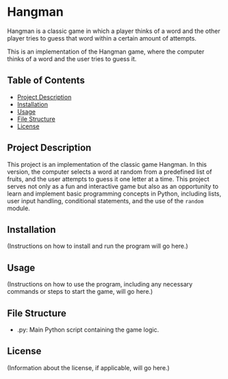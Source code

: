 # Hangman
Hangman is a classic game in which a player thinks of a word and the other player tries to guess that word within a certain amount of attempts.

This is an implementation of the Hangman game, where the computer thinks of a word and the user tries to guess it. 

## Table of Contents
- [Project Description](#project-description)
- [Installation](#installation)
- [Usage](#usage)
- [File Structure](#file-structure)
- [License](#license)

## Project Description
This project is an implementation of the classic game Hangman. In this version, the computer selects a word at random from a predefined list of fruits, and the user attempts to guess it one letter at a time. This project serves not only as a fun and interactive game but also as an opportunity to learn and implement basic programming concepts in Python, including lists, user input handling, conditional statements, and the use of the `random` module.

## Installation
(Instructions on how to install and run the program will go here.)

## Usage
(Instructions on how to use the program, including any necessary commands or steps to start the game, will go here.)

## File Structure
- <file>.py: Main Python script containing the game logic.

## License
(Information about the license, if applicable, will go here.)
